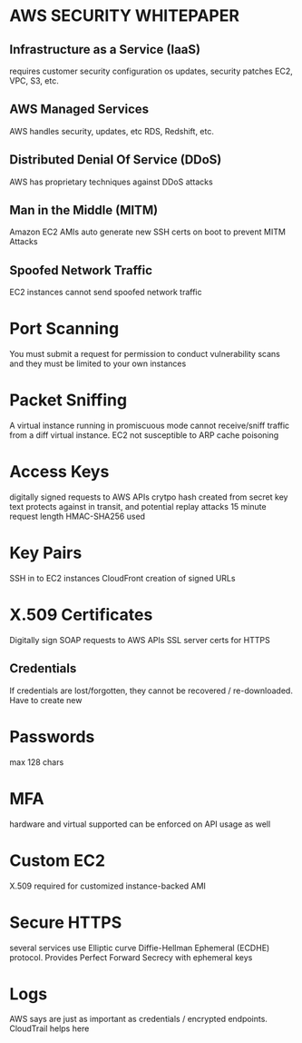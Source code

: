 # AWS SECURITY WHITEPAPER

## Infrastructure as a Service (IaaS)
requires customer security configuration
os updates, security patches
EC2, VPC, S3, etc.

## AWS Managed Services
AWS handles security, updates, etc
RDS, Redshift, etc.

## Distributed Denial Of Service (DDoS)
AWS has proprietary techniques against DDoS attacks

## Man in the Middle (MITM)
Amazon EC2 AMIs auto generate new SSH certs on boot to prevent MITM Attacks

## Spoofed Network Traffic
EC2 instances cannot send spoofed network traffic

# Port Scanning
You must submit a request for permission to conduct vulnerability scans and
they must be limited to your own instances

# Packet Sniffing
A virtual instance running in promiscuous mode cannot receive/sniff traffic from
a diff virtual instance. EC2 not susceptible to ARP cache poisoning

# Access Keys
digitally signed requests to AWS APIs
crytpo hash created from secret key text
protects against in transit, and potential replay attacks
15 minute request length
HMAC-SHA256 used

# Key Pairs
SSH in to EC2 instances
CloudFront creation of signed URLs

# X.509 Certificates
Digitally sign SOAP requests to AWS APIs
SSL server certs for HTTPS

## Credentials
If credentials are lost/forgotten, they cannot be recovered / re-downloaded.
Have to create new

# Passwords
max 128 chars

# MFA
hardware and virtual supported
can be enforced on API usage as well

# Custom EC2
X.509 required for customized instance-backed AMI

# Secure HTTPS
several services use Elliptic curve Diffie-Hellman Ephemeral (ECDHE) protocol.
Provides Perfect Forward Secrecy with ephemeral keys

# Logs
AWS says are just as important as credentials / encrypted endpoints. CloudTrail
helps here
